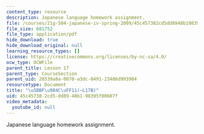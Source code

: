 ```yaml
---
content_type: resource
description: Japanese language homework assignment.
file: /courses/21g-504-japanese-iv-spring-2009/45c457382cd5dd8948b198395f00607f_MIT21G_504S09_hw17.pdf
file_size: 681752
file_type: application/pdf
hide_download: true
hide_download_original: null
learning_resource_types: []
license: https://creativecommons.org/licenses/by-nc-sa/4.0/
ocw_type: OCWFile
parent_title: Lesson 17
parent_type: CourseSection
parent_uid: 20539a8a-0070-a3dc-0491-23486d993904
resourcetype: Document
title: "\u5BBF\u984C\uFF11(~L17B)"
uid: 45c45738-2cd5-dd89-48b1-98395f00607f
video_metadata:
  youtube_id: null
---
```

Japanese language homework assignment.